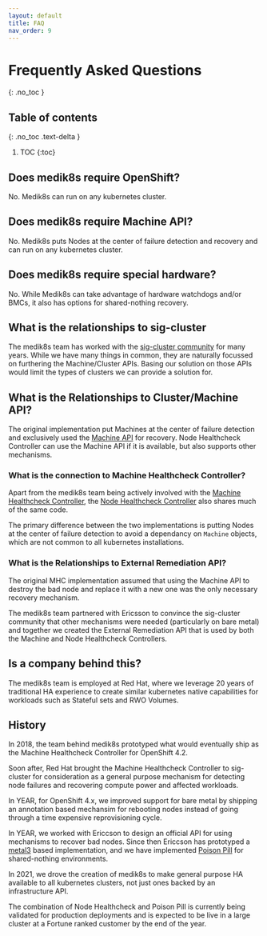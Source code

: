 ```yaml
---
layout: default
title: FAQ
nav_order: 9
---
```


# Frequently Asked Questions
{: .no_toc }

## Table of contents
{: .no_toc .text-delta }

1. TOC
{:toc}

## Does medik8s require OpenShift?

No.  Medik8s can run on any kubernetes cluster.

## Does medik8s require Machine API?

No.  Medik8s puts Nodes at the center of failure detection and recovery and can
run on any kubernetes cluster.

## Does medik8s require special hardware?

No.  While Medik8s can take advantage of hardware watchdogs and/or BMCs, it also
has options for shared-nothing recovery.

## What is the relationships to sig-cluster

The medik8s team has worked with the [sig-cluster community](https://github.com/kubernetes/community/tree/master/sig-cluster-lifecycle) for many years.
While we have many things in common, they are naturally focussed on furthering
the Machine/Cluster APIs.  Basing our solution on those APIs would limit the
types of clusters we can provide a solution for.

## What is the Relationships to Cluster/Machine API?

The original implementation put Machines at the center of failure detection and
exclusively used the [Machine API](https://github.com/kubernetes-sigs/cluster-api/blob/HEAD/docs/proposals/20181121-machine-api.md) for recovery.  Node Healthcheck Controller can
use the Machine API if it is available, but also supports other mechanisms.

### What is the connection to Machine Healthcheck Controller?

Apart from the medik8s team being actively involved with the [Machine Healthcheck
Controller](https://github.com/kubernetes-sigs/cluster-api/blob/master/controllers/machinehealthcheck_controller.go), the [Node Healthcheck Controller](https://github.com/medik8s/node-healthcheck-operator) also shares much of the same code.

The primary difference between the two implementations is putting Nodes at the
center of failure detection to avoid a dependancy on `Machine` objects, which
are not common to all kubernetes installations.

### What is the Relationships to External Remediation API?

The original MHC implementation assumed that using the Machine API to destroy
the bad node and replace it with a new one was the only necessary recovery
mechanism.

The medik8s team partnered with Ericsson to convince the sig-cluster community
that other mechanisms were needed (particularly on bare metal) and together we
created the External Remediation API that is used by both the Machine and Node
Healthcheck Controllers.

## Is a company behind this?

The medik8s team is employed at Red Hat, where we leverage 20 years of
traditional HA experience to create similar kubernetes native capabilities for
workloads such as Stateful sets and RWO Volumes.

## History

In 2018, the team behind medik8s prototyped what would eventually ship as the
Machine Healthcheck Controller for OpenShift 4.2.

Soon after, Red Hat brought the Machine Healthcheck Controller to sig-cluster
for consideration as a general purpose mechanism for detecting node failures and
recovering compute power and affected workloads.

In YEAR, for OpenShift 4.x, we improved support for bare metal by shipping an
annotation based mechansim for rebooting nodes instead of going through a time
expensive reprovisioning cycle.

In YEAR, we worked with Ericcson to design an official API for using mechanisms
to recover bad nodes.  Since then Ericcson has prototyped a
[metal3](http://metal3.io/) based implementation, and we have implemented
[Poison Pill](/PoisonPill) for shared-nothing environments.

In 2021, we drove the creation of medik8s to make general purpose HA available
to all kubernetes clusters, not just ones backed by an infrastructure API.

The combination of Node Healthcheck and Poison Pill is currently being validated
for production deployments and is expected to be live in a large cluster at a
Fortune ranked customer by the end of the year.

